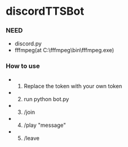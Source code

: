 # discordTTSBot

### NEED
- discord.py
- fffmpeg(at C:\fffmpeg\bin\fffmpeg.exe)

### How to use

- 1. Replace the token with your own token
- 2. run python bot.py
- 3. /join
- 4. /play "message"
- 5. /leave 

